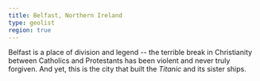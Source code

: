 ```yaml
---
title: Belfast, Northern Ireland
type: geolist
region: true
---
```

Belfast is a place of division and legend -- the terrible break in Christianity between Catholics and Protestants has been violent and never truly forgiven. And yet, this is the city that built the _Titanic_ and its sister ships. 